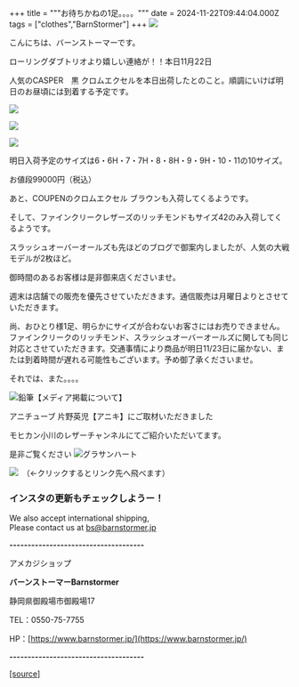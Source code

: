 +++
title = """お待ちかねの1足。。。。"""
date = 2024-11-22T09:44:04.000Z
tags = ["clothes","BarnStormer"]
+++
[![](https://stat.ameba.jp/user_images/20231023/16/barnstormer-go/b2/03/p/o0420015015354743273.png)](https://ameblo.jp/barnstormer-go/entry-12825670498.html)

こんにちは、バーンストーマーです。

ローリングダブトリオより嬉しい連絡が！！本日11月22日

人気のCASPER　黒 クロムエクセルを本日出荷したとのこと。順調にいけば明日のお昼頃には到着する予定です。

[![](https://stat.ameba.jp/user_images/20241122/18/barnstormer-go/49/7c/j/o0466070015513015355.jpg)](https://stat.ameba.jp/user_images/20241122/18/barnstormer-go/49/7c/j/o0466070015513015355.jpg)

[![](https://stat.ameba.jp/user_images/20241122/18/barnstormer-go/69/48/j/o0466070015513015357.jpg)](https://stat.ameba.jp/user_images/20241122/18/barnstormer-go/69/48/j/o0466070015513015357.jpg)

[![](https://stat.ameba.jp/user_images/20241122/18/barnstormer-go/56/d9/j/o0466070015513015358.jpg)](https://stat.ameba.jp/user_images/20241122/18/barnstormer-go/56/d9/j/o0466070015513015358.jpg)

明日入荷予定のサイズは6・6H・7・7H・8・8H・9・9H・10・11の10サイズ。

お値段99000円（税込）

あと、COUPENのクロムエクセル ブラウンも入荷してくるようです。

そして、ファインクリークレザーズのリッチモンドもサイズ42のみ入荷してくるようです。

スラッシュオーバーオールズも先ほどのブログで御案内しましたが、人気の大戦モデルが2枚ほど。

御時間のあるお客様は是非御来店くださいませ。

週末は店舗での販売を優先させていただきます。通信販売は月曜日よりとさせていただきます。

尚、おひとり様1足、明らかにサイズが合わないお客さにはお売りできません。ファインクリークのリッチモンド、スラッシュオーバーオールズに関しても同じ対応とさせていただきます。交通事情により商品が明日11/23日に届かない、または到着時間が遅れる可能性もございます。予め御了承くださいませ。

それでは、また。。。。

![鉛筆](https://stat100.ameba.jp/blog/ucs/img/char/char3/519.png)【メディア掲載について】

アニチューブ 片野英児【アニキ】にご取材いただきました

モヒカン小川のレザーチャンネルにてご紹介いただいてます。

是非ご覧ください ![グラサンハート](https://stat100.ameba.jp/blog/ucs/img/char/char3/148.png)

[![](https://stat.ameba.jp/user_images/20230412/16/barnstormer-go/6a/23/p/o0108010815269242493.png)](https://www.instagram.com/barnstormer_daily/)　（←クリックするとリンク先へ飛べます）

### インスタの更新もチェックしようー！

We also accept international shipping,  
Please contact us at bs@barnstormer.jp

**\-------------------------------------**

アメカジショップ

**バーンストーマーBarnstormer**

静岡県御殿場市御殿場17

TEL：0550-75-7755

HP：[https://www.barnstormer.jp/](https://www.barnstormer.jp/)

**\-------------------------------------**

[[source]](https://ameblo.jp/barnstormer-go/entry-12875978482.html)
